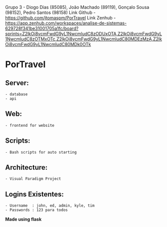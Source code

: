 Grupo 3 - Diogo Dias (85085), João Machado (89119), Gonçalo Sousa (98152), Pedro Santos (98158)
Link Github - https://github.com/jtomaspm/PorTravel
Link Zenhub - https://app.zenhub.com/workspaces/analise-de-sistemas-629728f341be31001705a1fc/board?sprints=Z2lkOi8vcmFwdG9yL1NwcmludC8zODUxOTA,Z2lkOi8vcmFwdG9yL1NwcmludC8zOTMxOTc,Z2lkOi8vcmFwdG9yL1NwcmludC80MDEzMzA,Z2lkOi8vcmFwdG9yL1NwcmludC80MDk0OTk
# PorTravel

## Server:

    - database
    - api

## Web:

    - frontend for website

## Scripts:

    - Bash scripts for auto starting

## Architecture:

    - Visual Paradigm Project

## Logins Existentes:
	
    - Username  : john, ed, admin, kyle, tim 
    - Passwords : 123 para todos

**Made using flask**
